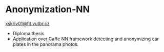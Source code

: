 # Anonymization-NN
xskriv01@fit.vutbr.cz

* Diploma thesis
* Application over Caffe NN framework detecting and anonymizing car plates in the panorama photos.
